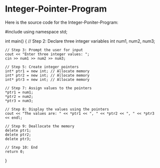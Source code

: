 # Integer-Pointer-Program

Here is the source code for the Integer-Poniter-Program:

#include <iostream>
using namespace std;

int main() {
    // Step 2: Declare three integer variables
    int num1, num2, num3;

    // Step 3: Prompt the user for input
    cout << "Enter three integer values: ";
    cin >> num1 >> num2 >> num3;

    // Step 5: Create integer pointers
    int* ptr1 = new int; // Allocate memory
    int* ptr2 = new int; // Allocate memory
    int* ptr3 = new int; // Allocate memory

    // Step 7: Assign values to the pointers
    *ptr1 = num1;
    *ptr2 = num2;
    *ptr3 = num3;

    // Step 8: Display the values using the pointers
    cout << "The values are: " << *ptr1 << ", " << *ptr2 << ", " << *ptr3 << endl;

    // Step 9: Deallocate the memory
    delete ptr1;
    delete ptr2;
    delete ptr3;

    // Step 10: End
    return 0;
}


